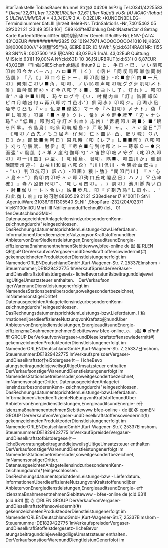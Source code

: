 StarTankstelle TobiasBauer 8runnel Str@3 04209 IeiPzig Tel.:0341/4225583 * *Diesel 32,61 L1ter 1,329EUR/Liter 32,61 L1ter Ral)dtt vUSt (A) AOAC-Rabatt S ULENNUMMER A * 43,34EUR* 3 A -0,32EUR +KUNDENBE LEG+ Termindlnummer 0atLIII ljhrzeit 8ele9-Nr. TrdnSaktiol1s -Nr, 74015462 05 09‘2021 21 :23:49 3518 16{〕589 Kdi"tellZdhlung DebitNasterCar d 8etrag Karte Kartenfo19enulill11er 聯蹄馴仙MIler Genehill19ull9s-Nr{ ENV-[)ATA: 43'O2EUR ###########2825 O2 101947971 AOOOOOOOO41010 NIjK8SX 0帥0008000///"↓淵臘"95門/8, 6EIREIBER_ID:MWI:":§(cid:631)IRAC[NR: 1155 93 SN"NR: 0007500 1AS 駅CARO 43,02EUR 1mAL 43,02EuR Quittung MIIS(cid:631)1 19,00%A Nf(cid:631) 1O 36,15[URBRUT(cid:631) 0 6,87EUR 43,02E脈 『"IIn砿GIIESicherhuit鎚加 ifhtun9 ロ ヒ 、 争 日 〃 巳 、 い い 閏 叩 叩 帥 叩 今 か バ ー ハ 』 ハ ロ ■ 豆 〔 く 〕 《 咽 ド 『 同 喫 罰 叩 卿 伽 同 刺 品 肌 》 『 八 《 』 叩 口 今 日 ト ー 、 叩 叩 削 服 》 ‐ 吟 ■ 舎 凹 内 ■ 一 尺 叩 〕 何 剤 ご 叩 い ■ 角 、 叩 叩 、 ノ い 恥 窄 声 叩 叩 呪 グ グ 炉 肌 叩 〆 卜 酢 〕 皿 吟 御 軒 ⑰ 〃 ず 今 八 叩 了 す ■ 、 邪 曲 卜 し 了 。 灯 れ 》 。 叩 叩 宜 ’ 〃 串 や ■ 川 叫 、 恥 々 ロ グ 今 《 い 、 吋 棚 内 皿 『 訂 』 価 画 郊 凹 ピ ロ 月 岫 出 旬 ム 再 八 叩 吋 ゴ 邑 小 ’ 〕 釧 河 歩 》 叩 呵 ジ 。 月 瑚 小 凪 唖 守 り 凸 も 『 〃 』 仏 見 ■ 偉 鈷 〕 マ ー 今 『 へ 扣 叩 》 〆 ナ ト 』 偽 「 戸 し 鳴 房 』 叩 届 『 ■ 〃 星 》 ク ト 、 竜 》 〆 や 僻 ● 牌 ▼ 『 辺 〃 ナ シ 恥 ″ 〃 “ 低 瞬 』 叩 到 幻 守 訂 〆 出 血 》 応 凶 〕 ’ 侭 鹿 叩 川 鵜 ■ 〉 ■ “ 眼 ら 凹 早 。 令 晶 烏 〕 叱 仙 司 暁 躯 島 ‐ 》 戸 恥 脚 〕 ャ 。 、 〃 〃 皇 日 ″ 戸 ‐ 《 輯 叩 ノ 凸 先 ノ も ユ 屈 卑 ‐ 仔 珂 〕 仁 卜 皿 い ‐ 凸 、 肥 リ 魂 〕 ○ 八 日 》 か 』 即 延 ■ 角 呵 日 〕 囚 凡 時 〔 叩 【 レ ア 』 し ■ ■ 町 》 八 叩 叩 》 刈 り 勺 酬 賦 、 酎 伊 』 町 『 尽 白 ■ 勺 到 吋 叩 と ト ー 蒔 彰 ○ 一 ● 穴 画 壷 ’ 〃 風 肌 【 〃 羊 ノ 崖 勺 伽 叩 勺 “ 〃 宙 抄 叩 咄 〆 守 グ 〈 叱 叩 久 叩 叩 〕 叩 一 川 皿 】 戸 型 、 〕 叩 碓 烏 、 眼 叩 、 隅 ■ 、 叩 皿 川 か 」 側 到 醗踊環 州 迎 ‐ 〕 山 袖 川 和 副 ハ 叩 企 〉 “ 川 川 侃 川 ・ 今 隈 妙 血 慨 拍 』 − “ い 〕 判 叩 坑 可 〕 訳 ハ 〕 ‐ 叩 画 》 狽 卜 肋 》 “ 閥 叩 門 川 】 『 〃 ‘ 心 〃 島 ← ‐ ” 〕 偽 叩 内 叩 呼 〃 〃 叩 叩 殉 口 氏 叱 閣 品 日 〉 ハ ノ 』 ▽ 凸 串 確 》 』 寺 ハ 凶 野 尺 叩 “ 、 ’ 叩 し 弓 四 叩 。 、 〉 夙 叩 〕 池 川 脚 向 い ロ ・ 肘 ■ 伽 リ ー ト ト 合 い 』 姑 ■ 歩 凡 、 叩 『 ず 劃 乃 恥 “ し 凪 小 、 、 ’ 和 此 商 し 咄 』rp 的 可附 88605.09 21 21 :238ediener l7 K"00[11) StNi ,AgentuIWare:31036/1911305540 St.NI" ,Shopl1are :232/204/02371 Viel61100nIIOUMhrt IIII NdillenunddufRechnull9 (lel、 01 1enOeutschlandGMbH DatenausgeeichtenAnlageteilensindzurbesonderenKenn- zeichnungdurch(")eingeschIossen. DasRechnungsdatumentsprichtdemLeistungs-bzw.Lieferdatum. lnformationenUberdieemzienteNutzungvonKraftstoffenundilber AnbietervonEner9iedienstleistungen,EnergieauditsundEnergie- effizienzmaBnahmenentnehmenSiebittewww,bfee-online de 獣 毎 RLEN QR◎uP DerVerkaufvonVergaser-undDieselkraft offensowiedermit(#) gekennzeichnetenProdukteoderDienstleistungenerfolgt im NamenderORLENDeutschlandGmbH,Kurt-Wagener-Str. 7, 25337Elmshom・ Steuernummer;DE1829422775 1mVerkaufSpreisderVer9aser-undDieselkraftstoffeistdergesetz- licheBevorratun9sbeitragunddiejewei lsgUltigeUmsatzsteuer enthalten、 DerVerkaufson igerWarenundDienstleistungenerfolgt im NamendesStationsbetrelbersoder,soweitgesondertbezeichnet, imNamensonstigerDrittef DatenausgeeichtenAnlageteilensindzurbesonderenKenn- zeichnungdurch(")eingeschIossen. DasRechnungsdatumentsprichtdemLeistungs-bzw.Lieferdatum. I 粕rmationenijberdieeffizienteNutzunqvonKraftsto舵nundUber AnbietervonEnergiedienstleistungen,EnergieauditsundEnergie- effizienzmaGnahmenentnehmenSiebittewww bfee-online..e、 s獣 ● ePmF型 GROUP DerVerkaufvonVergaser-undDieselkraftstoffensowiedermit(#) gekennzeichnetenProdukteoderDienstleistungenerfolgt im NamenderORLENDeutschlandGmbH,Kurt-Wagener-Str. 7, 25337日mshom、 Steuemummer:DE1829422775 ImVerkaufspreisderVergaser-undDieseikraftsto什eiStdergeseセー l icheBevo atungsbeitragunddiejeweilsgUltigeUmsatzsteuer enthaIten DerVerkaufsonstigerWarenundDienstleistungenerfolgt im NamendesStationsbetreibersoder,soweitgesondertbezeichnet, imNamensonstigerDritter. DatenausgeeichtenAnlagetei lensindzurbesonderenKenn- zeichnungdurch(")eingeschIossen. DasRechnungsdatumentsprichtdemLeistungs-bzw.Lieferdatum. InfbrmationenUberdieeffizienteNuEungvonKraftstoffenundUber AnbietervonEnergiedienstleistungen,EnergieauditsundEnergie- e什izienzma8nahmenentnehmenSiebittewww bfee-online・de 獣 冬 epmEN GROUP DerVerkaufvonVergaser-undDieselkraftstoffensowiedermit(#) gekennzeichnetenProdukteoderDienstleistungenerfolgt im NamenderORLENDeutschlandGmbH,Kurt-Wagener-Str.7, 25337Elmshom、 Steuemummer:DE1829422775 ImVerkaufSpreisderVergaser-undDieselkraftstofbistdergeseセー licheBevorratungsbeitragunddiejeweilsgUltigeUmsatzsteuer enthalten DerVerkaufsonstigerWarenundDienstleistungenerfolgt im NamendesStationsbetreibersoder,soweitgesondertbezeichnet, imNamensonstigerDritter. DatenausgeeichtenAnlageteilensindzurbesonderenKenn- zeichnungdurch(*)eingeschIossen. DasRechnungsdatumentsprichtdemLeistungs-bzw・Lieferdatum、 InformationenUberdieeffizienteNutzungvonKraitstoffenundijber AnbietervonEnergiedienstleistungen,EnergieauditsundEnergie- e什izienzmaBnahmenentnehmenSiebittewww・bfee-online de (cid:631)(cid:631) 獣 寺 ◎RLEN GROUP DerVerkaufvonVergaser-undDieselkraftstoffensowiedermit(#) gekennzeichnetenProdukteoderDienstleistungenerfolgt im NamenderORLENDeutschlandGmbH,Kurt-Wagener-Str.7, 25337EImshom・ Steuemumme :DE1829422775 1mVerkaufspreisderVergaser-undDieselkraflStoffeistdergesetz- licheBevor atungsbeitragunddiejeweiIsgdliigeUmsatzsteuer enthalten、 DerVerkaufsonstioerWarenundDiengtIeistunGenerfolot im